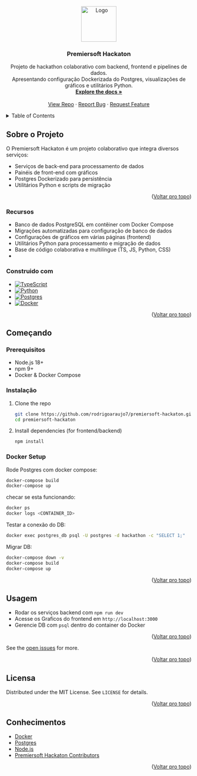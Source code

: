 <!-- Improved compatibility of Voltar pro topo link -->
<a id="readme-top"></a>

<!-- PROJECT LOGO -->
<br />
<div align="center">
  <a href="https://github.com/rodrigoaraujo7/premiersoft-hackaton">
    <img src="public/logonew/logo.png" alt="Logo" width="96" height="96">
  </a>

  <h3 align="center">Premiersoft Hackaton</h3>

  <p align="center">
    Projeto de hackathon colaborativo com backend, frontend e pipelines de dados. <br/>
    Apresentando configuração Dockerizada do Postgres, visualizações de gráficos e utilitários Python.
    <br />
    <a href="https://github.com/rodrigoaraujo7/premiersoft-hackaton"><strong>Explore the docs »</strong></a>
    <br />
    <br />
    <a href="https://github.com/rodrigoaraujo7/premiersoft-hackaton">View Repo</a>
    &middot;
    <a href="https://github.com/rodrigoaraujo7/premiersoft-hackaton/issues/new?labels=bug&template=bug-report---.md">Report Bug</a>
    &middot;
    <a href="https://github.com/rodrigoaraujo7/premiersoft-hackaton/issues/new?labels=enhancement&template=feature-request---.md">Request Feature</a>
  </p>
</div>

<details>
  <summary>Table of Contents</summary>
  <ol>
    <li>
      <a href="#about-the-project">Sobre o projeto</a>
      <ul>
        <li><a href="#features">Funções</a></li>
        <li><a href="#built-with">Construido Com</a></li>
      </ul>
    </li>
    <li>
      <a href="#getting-started">Começando</a>
      <ul>
        <li><a href="#prerequisites">Prerequisitos</a></li>
        <li><a href="#installation">Instalação</a></li>
        <li><a href="#docker-setup">Docker Setup</a></li>
      </ul>
    </li>
    <li><a href="#usage">Usagem</a></li>
    <li><a href="#license">Licensa</a></li>
    <li><a href="#acknowledgments">Acknowledgments</a></li>
  </ol>
</details>

## Sobre o Projeto

O Premiersoft Hackaton é um projeto colaborativo que integra diversos serviços:

- Serviços de back-end para processamento de dados
- Painéis de front-end com gráficos
- Postgres Dockerizado para persistência
- Utilitários Python e scripts de migração
<p align="right">(<a href="#readme-top">Voltar pro topo</a>)</p>

### Recursos

- Banco de dados PostgreSQL em contêiner com Docker Compose
- Migrações automatizadas para configuração de banco de dados
- Configurações de gráficos em várias páginas (frontend)
- Utilitários Python para processamento e migração de dados
- Base de código colaborativa e multilíngue (TS, JS, Python, CSS)
- 
### Construido com

- [![TypeScript][TS-badge]][TS-url]
- [![Python][Python-badge]][Python-url]
- [![Postgres][Postgres-badge]][Postgres-url]
- [![Docker][Docker-badge]][Docker-url]

<p align="right">(<a href="#readme-top">Voltar pro topo</a>)</p>

## Começando

### Prerequisitos

- Node.js 18+
- npm 9+
- Docker & Docker Compose

### Instalação

1. Clone the repo
   ```sh
   git clone https://github.com/rodrigoaraujo7/premiersoft-hackaton.git
   cd premiersoft-hackaton
   ```
2. Install dependencies (for frontend/backend)
   ```sh
   npm install
   ```

### Docker Setup

Rode Postgres com docker compose:

```sh
docker-compose build
docker-compose up
```

checar se esta funcionando:
```sh
docker ps
docker logs <CONTAINER_ID>
```

Testar a conexão do DB:
```sh
docker exec postgres_db psql -U postgres -d hackathon -c "SELECT 1;"
```

Migrar DB:
```sh
docker-compose down -v
docker-compose build
docker-compose up
```

<p align="right">(<a href="#readme-top">Voltar pro topo</a>)</p>

## Usagem

- Rodar os serviços backend com `npm run dev`
- Acesse os Graficos do frontend em `http://localhost:3000`
- Gerencie DB com `psql` dentro do container do Docker

<p align="right">(<a href="#readme-top">Voltar pro topo</a>)</p>

See the [open issues](https://github.com/rodrigoaraujo7/premiersoft-hackaton/issues) for more.

<p align="right">(<a href="#readme-top">Voltar pro topo</a>)</p>


## Licensa

Distributed under the MIT License. See `LICENSE` for details.

<p align="right">(<a href="#readme-top">Voltar pro topo</a>)</p>

## Conhecimentos

- [Docker](https://www.docker.com)
- [Postgres](https://www.postgresql.org)
- [Node.js](https://nodejs.org)
- [Premiersoft Hackaton Contributors](https://github.com/rodrigoaraujo7/premiersoft-hackaton/graphs/contributors)

<p align="right">(<a href="#readme-top">Voltar pro topo</a>)</p>

<!-- MARKDOWN LINKS & IMAGES -->
[TS-badge]: https://img.shields.io/badge/TypeScript-3178C6?style=for-the-badge&logo=typescript&logoColor=white
[TS-url]: https://www.typescriptlang.org/
[Python-badge]: https://img.shields.io/badge/Python-3776AB?style=for-the-badge&logo=python&logoColor=white
[Python-url]: https://www.python.org/
[Postgres-badge]: https://img.shields.io/badge/Postgres-316192?style=for-the-badge&logo=postgresql&logoColor=white
[Postgres-url]: https://www.postgresql.org/
[Docker-badge]: https://img.shields.io/badge/Docker-2496ED?style=for-the-badge&logo=docker&logoColor=white
[Docker-url]: https://www.docker.com

